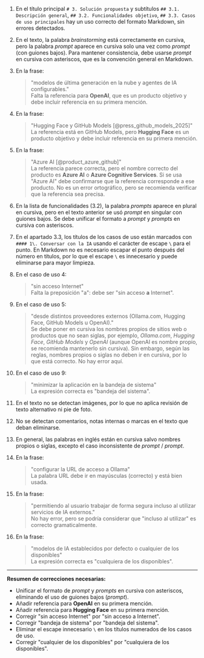 1. En el título principal `# 3. Solución propuesta` y subtítulos `## 3.1. Descripción general`, `## 3.2. Funcionalidades objetivo`, `## 3.3. Casos de uso principales` hay un uso correcto del formato Markdown, sin errores detectados.

2. En el texto, la palabra *brainstorming* está correctamente en cursiva, pero la palabra *prompt* aparece en cursiva solo una vez como _prompt_ (con guiones bajos). Para mantener consistencia, debe usarse *prompt* en cursiva con asteriscos, que es la convención general en Markdown.

3. En la frase:  
   > "modelos de última generación en la nube y agentes de IA configurables."  
   Falta la referencia para **OpenAI**, que es un producto objetivo y debe incluir referencia en su primera mención.

4. En la frase:  
   > "Hugging Face y GitHub Models [@press_github_models_2025]"  
   La referencia está en GitHub Models, pero **Hugging Face** es un producto objetivo y debe incluir referencia en su primera mención.

5. En la frase:  
   > "Azure AI [@product_azure_github]"  
   La referencia parece correcta, pero el nombre correcto del producto es **Azure AI** o **Azure Cognitive Services**. Si se usa "Azure AI" debe confirmarse que la referencia corresponde a ese producto. No es un error ortográfico, pero se recomienda verificar que la referencia sea precisa.

6. En la lista de funcionalidades (3.2), la palabra *prompts* aparece en plural en cursiva, pero en el texto anterior se usó _prompt_ en singular con guiones bajos. Se debe unificar el formato a *prompt* y *prompts* en cursiva con asteriscos.

7. En el apartado 3.3, los títulos de los casos de uso están marcados con `#### 1\. Conversar con la IA` usando el carácter de escape `\` para el punto. En Markdown no es necesario escapar el punto después del número en títulos, por lo que el escape `\` es innecesario y puede eliminarse para mayor limpieza.

8. En el caso de uso 4:  
   > "sin acceso Internet"  
   Falta la preposición "a": debe ser "sin acceso **a** Internet".

9. En el caso de uso 5:  
   > "desde distintos proveedores externos (Ollama.com, Hugging Face, GitHub Models u OpenAI)."  
   Se debe poner en cursiva los nombres propios de sitios web o productos que no sean siglas, por ejemplo, *Ollama.com*, *Hugging Face*, *GitHub Models* y *OpenAI* (aunque OpenAI es nombre propio, se recomienda mantenerlo sin cursiva). Sin embargo, según las reglas, nombres propios o siglas no deben ir en cursiva, por lo que está correcto. No hay error aquí.

10. En el caso de uso 9:  
    > "minimizar la aplicación en la bandeja de sistema"  
    La expresión correcta es "bandeja del sistema".

11. En el texto no se detectan imágenes, por lo que no aplica revisión de texto alternativo ni pie de foto.

12. No se detectan comentarios, notas internas o marcas en el texto que deban eliminarse.

13. En general, las palabras en inglés están en cursiva salvo nombres propios o siglas, excepto el caso inconsistente de *prompt* / _prompt_.

14. En la frase:  
    > "configurar la URL de acceso a Ollama"  
    La palabra URL debe ir en mayúsculas (correcto) y está bien usada.

15. En la frase:  
    > "permitiendo al usuario trabajar de forma segura incluso al utilizar servicios de IA externos."  
    No hay error, pero se podría considerar que "incluso al utilizar" es correcto gramaticalmente.

16. En la frase:  
    > "modelos de IA establecidos por defecto o cualquier de los disponibles"  
    La expresión correcta es "cualquiera de los disponibles".

---

**Resumen de correcciones necesarias:**

- Unificar el formato de *prompt* y *prompts* en cursiva con asteriscos, eliminando el uso de guiones bajos (_prompt_).
- Añadir referencia para **OpenAI** en su primera mención.
- Añadir referencia para **Hugging Face** en su primera mención.
- Corregir "sin acceso Internet" por "sin acceso a Internet".
- Corregir "bandeja de sistema" por "bandeja del sistema".
- Eliminar el escape innecesario `\` en los títulos numerados de los casos de uso.
- Corregir "cualquier de los disponibles" por "cualquiera de los disponibles".